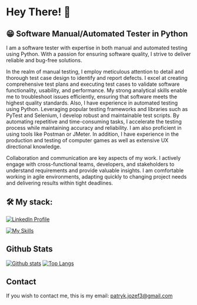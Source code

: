# Hey There! 👋

## :grin: Software Manual/Automated Tester in Python

<p>I am a software tester with expertise in both manual and automated testing using Python. With a passion for ensuring software quality, I strive to deliver reliable and bug-free solutions.
  
In the realm of manual testing, I employ meticulous attention to detail and thorough test case design to identify and report defects. I excel at creating comprehensive test plans and executing test cases to validate software functionality, usability, and performance. My strong analytical skills enable me to troubleshoot issues efficiently, ensuring that software meets the highest quality standards. Also, I have experience in automated testing using Python. Leveraging popular testing frameworks and libraries such as PyTest and Selenium, I develop robust and maintainable test scripts. By automating repetitive and time-consuming tasks, I accelerate the testing process while maintaining accuracy and reliability. I am also proficient in using tools like Postman or JMeter. In addition, I have experience in the production and testing of computer games as well as extensive UX directional knowledge.

Collaboration and communication are key aspects of my work. I actively engage with cross-functional teams, developers, and stakeholders to understand requirements and provide valuable insights. I am comfortable working in agile environments, adapting quickly to changing project needs and delivering results within tight deadlines.
</p>


## 🛠️ My stack: 
[![LinkedIn Profile](https://img.shields.io/static/v1?label=LinkedIn&message=Profile&color=blue&style=for-the-badge&logo=linkedin)](https://www.linkedin.com/in/patryk-jozefczyk/)

[![My Skills](https://skillicons.dev/icons?i=python,selenium,postman,git,postgres,html,css,figma,ps,xd)](https://skillicons.dev)

## Github Stats
  
  <a href="#">![Github stats](https://github-readme-stats.vercel.app/api?username=Forciu&theme=blueberry&count_private=true&hide_border=true&line_height=20)</a>
  <a href="#">![Top Langs](https://github-readme-stats.vercel.app/api/top-langs/?username=Forciu&layout=compact&theme=blueberry&count_private=true&hide_border=true)</a>

## Contact
If you wish to contact me, this is my email: [patryk.jozef3@gmail.com](mailto:patryk.jozef3@gmail.com)
